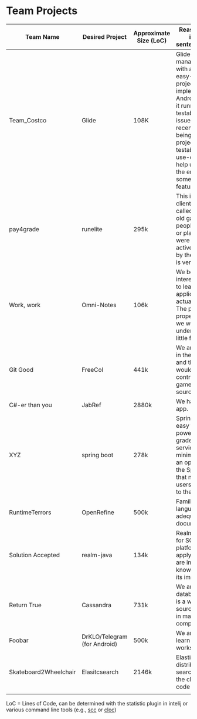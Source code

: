 # Team Projects


| Team Name         | Desired Project  | Approximate Size (LoC) | Reason for choosing in a couple of sentences/paragraphs                                                                                                                                                                                              |
| ----------------- | ---------------- | ---------------------- | ---------------------------------------------------------------------------------------------------------------------------------------------------------------------------------------------------------------------------------------------------- |
|Team_Costco        |Glide         |108K                    |Glide is a media management system with a simple and easy-to-use UI. This project can be implemented using Android Studio, making it runnable and testable. The PR and issue submissions are recent and are actively being maintained. The project has multiple testable demos and use-cases, which will help us comprehend the engineering behind some of its key features.
| pay4grade         | runelite         | 295k                   | This is a third party client for a mmo game called runescape, an old game that most people have heard of or played when they were young. It is being actively developed on by the community, and is very well maintained.                            |
| Work, work        | Omni-Notes       | 106k                   | We believe it's interesting and useful to learn about an application we could actually use everyday. The project has a proper code size and we would like to understand how those little features work.                                              |
| Git Good          | FreeCol          | 441k                   | We are very interested in the gaming industry and thought that it would be interesting to contribute to a strategy game that is open-source.                                                                                               		   |
| C#-er than you    | JabRef           | 2880k                  | We have interest in this app.                                                                                                                                                                                                                        |
| XYZ               | spring boot      | 278k                   | Spring Boot makes it easy to create Spring-powered, production-grade applications and services with absolute minimum fuss. It takes an opinionated view of the Spring platform so that new and existing users can quickly get to the bits they need. |
| RuntimeTerrors    | OpenRefine       | 500k                   | Familiarity with the languages used and adequate documentation                                                                                                                                                                                       |
| Solution Accepted | realm-java       | 134k                   | Realm is a replacement for SQLite on Android platform. Before we apply it to our app, we are interested in knowing details about its implementation.                                                                                                 |
| Return True       | Cassandra        | 731k                   | We are interested in databases. Cassandra is a well-known open source database used in many big companies.                                                                                                                                           |
| Foobar            | DrKLO/Telegram (for Android)  | 500k      |  We are interested to learn how messenger works.                                                                                                                                                                                                     |
| Skateboard2Wheelchair | Elasitcsearch | 2146k | Elasticsearch is a distributed RESTful search engine built for the cloud. Reading it's code interested us. |
|                   |                  |                        |                                                                                                                                                                                                                                                      |



LoC = Lines of Code, can be determined with the statistic plugin in intelij or various command line tools (e.g., [scc](https://github.com/boyter/scc) or [cloc](https://github.com/AlDanial/cloc))

